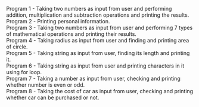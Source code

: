 Program 1 - Taking two numbers as input from user and performing addition, multiplication and subtraction operations and               printing the results.      
Program 2 - Printing personal information.                                      
Program 3 - Taking two numbers as input from user and performing 7 types of mathematical operations and printing their                 results.     
Program 4 - Taking radius as input from user and finding and printing area of circle.       
Program 5 - Taking string as input from user, finding its length and printing it.    
Program 6 - Taking string as input from user and printing characters in it using for loop.    
Program 7 - Taking a number as input from user, checking and printing whether number is even or odd.     
Program 8 - Taking the cost of car as input from user, checking and printing whether car can be purchased or not.
